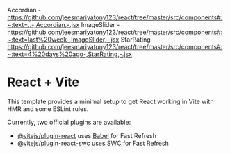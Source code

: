 Accordian - https://github.com/jeesmariyatony123/react/tree/master/src/components#:~:text=..-,Accordian,-.jsx
ImageSlider - https://github.com/jeesmariyatony123/react/tree/master/src/components#:~:text=last%20week-,ImageSlider,-.jsx
StarRating - https://github.com/jeesmariyatony123/react/tree/master/src/components#:~:text=4%20days%20ago-,StarRating,-.jsx



# React + Vite

This template provides a minimal setup to get React working in Vite with HMR and some ESLint rules.

Currently, two official plugins are available:

- [@vitejs/plugin-react](https://github.com/vitejs/vite-plugin-react/blob/main/packages/plugin-react/README.md) uses [Babel](https://babeljs.io/) for Fast Refresh
- [@vitejs/plugin-react-swc](https://github.com/vitejs/vite-plugin-react-swc) uses [SWC](https://swc.rs/) for Fast Refresh
